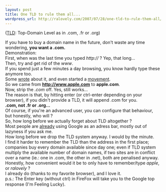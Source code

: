 ```yaml
--- 
layout: post
title: One TLD to rule them all...
wordpress_url: http://ralovely.com/2007/07/28/one-tld-to-rule-them-all/
---
```

([TLD](http://en.wikipedia.org/wiki/Top-level_domain): Top-Domain Level as in .com, .fr or .org)

If you have to buy a domain name in the future, don't waste any time wondering, **you want a .com.**  
Demonstration:  
First, when was the last time you typed _http://_ ? Yep, that long...  
Then, try and get rid of the _www_.  
If you spend just a few minutes a day browsing, you know hardly type these anymore too.  
Some [wrote](http://dmiessler.com/archive/its-time-to-drop-the-www) about it, and even started a [movement](http://no-www.org/).  
So we came from **http://www.apple.com** to **apple.com**.  
Now, strip the _.com_ off. Yes, still works...  
The reason is that, by hitting enter (or ctrl-enter depending on your browser), if you didn't provide a TLD, it will append .com for you.  
**.com, not .fr or .org...**  
Of course, if you're an advanced user, you can configure that behaviour, but honestly, who will ?  
So, how long before we actually forget about TLD altogether ?  
Most people are [already](http://franticindustries.com/blog/2007/01/28/google-is-the-new-http/) using Google as an adress bar, mostly out of lazyness if you ask me.  
How long before we drop the TLD system anyway. I would by the minute.  
I find it harder to remember the TLD than the address in the first place; companies buy every domain available since day one; even if TLD system multiply the available number of domain names, if two sites are in conflict over a name (ie.: one in .com, the other in .net), both are penalised anyway.  
Honestly, how convenient would it be to only have to remember/type _apple_, or _ralovely_ ?  
I already do (thanks to my favorite browser), and I love it.  
p.s.: The Enter key (without ctrl) in FireFox will take you to the Google top response (I'm Feeling Lucky&#153;).